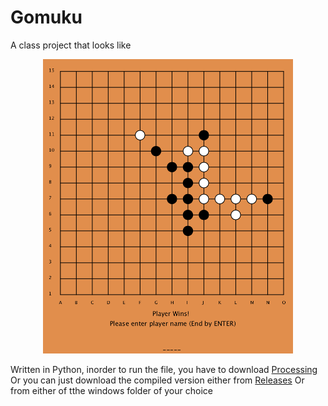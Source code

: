 # Gomuku
A class project that looks like
<br>
<p align="center">
  <img src="assets/screenshot-1.png" alt="Screenshot of Gomuku" width="400"/>
</p>

Written in Python, inorder to run the file, you have to download [Processing](https://py.processing.org/)
Or you can just download the compiled version either from [Releases](https://github.com/hopeiseverywhere/gomuku/releases)
Or from either of tthe windows folder of your choice

